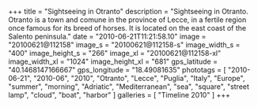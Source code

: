 +++
title = "Sightseeing in Otranto"
description = "Sightseeing in Otranto. Otranto is a town and comune in the province of Lecce, in a fertile region once famous for its breed of horses. It is located on the east coast of the Salento peninsula."
date = "2010-06-21T11:21:58.10"
image = "20100621@112158"
image_s = "20100621@112158-s"
image_width_s = "400"
image_height_s = "266"
image_xl = "20100621@112158-xl"
image_width_xl = "1024"
image_height_xl = "681"
gps_latitude = "40.1468147166667"
gps_longitude = "18.49081635"
phototags = [ "2010-06-21", "2010-06", "2010", "Otranto", "Lecce", "Puglia", "Italy", "Europe", "summer", "morning", "Adriatic", "Mediterranean", "sea", "square", "street lamp", "cloud", "boat", "harbor" ]
galleries = [ "Timeline 2010" ]
+++
